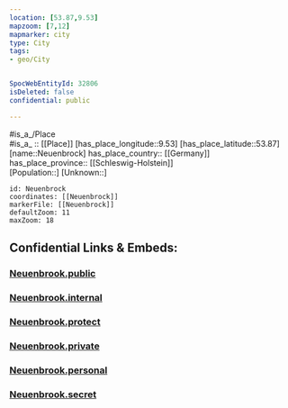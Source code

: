 ```yaml
---
location: [53.87,9.53] 
mapzoom: [7,12] 
mapmarker: city 
type: City
tags:
- geo/City


SpocWebEntityId: 32806
isDeleted: false
confidential: public

---
```

#is_a_/Place  
#is_a_ :: [[Place]] 
[has_place_longitude::9.53] 
[has_place_latitude::53.87] 
[name::Neuenbrock] 
has_place_country:: [[Germany]]  
has_place_province:: [[Schleswig-Holstein]]  
[Population::] 
[Unknown::] 


```leaflet
id: Neuenbrock
coordinates: [[Neuenbrock]] 
markerFile: [[Neuenbrock]] 
defaultZoom: 11 
maxZoom: 18
```


## Confidential Links & Embeds: 

### [Neuenbrook.public](/_public/\Earth\Continent\Europe\Europe~Central\Germany\Germany~West\Schleswig-Holstein\counties~SH\Steinburg\cities~Steinburg\Krempermarsch\boroughs~KrempermarschNeuenbrook.public.md) 

### [Neuenbrook.internal](/_internal/\Earth\Continent\Europe\Europe~Central\Germany\Germany~West\Schleswig-Holstein\counties~SH\Steinburg\cities~Steinburg\Krempermarsch\boroughs~KrempermarschNeuenbrook.internal.md) 

### [Neuenbrook.protect](/_protect/\Earth\Continent\Europe\Europe~Central\Germany\Germany~West\Schleswig-Holstein\counties~SH\Steinburg\cities~Steinburg\Krempermarsch\boroughs~KrempermarschNeuenbrook.protect.md) 

### [Neuenbrook.private](/_private/\Earth\Continent\Europe\Europe~Central\Germany\Germany~West\Schleswig-Holstein\counties~SH\Steinburg\cities~Steinburg\Krempermarsch\boroughs~KrempermarschNeuenbrook.private.md) 

### [Neuenbrook.personal](/_personal/\Earth\Continent\Europe\Europe~Central\Germany\Germany~West\Schleswig-Holstein\counties~SH\Steinburg\cities~Steinburg\Krempermarsch\boroughs~KrempermarschNeuenbrook.personal.md) 

### [Neuenbrook.secret](/_secret/\Earth\Continent\Europe\Europe~Central\Germany\Germany~West\Schleswig-Holstein\counties~SH\Steinburg\cities~Steinburg\Krempermarsch\boroughs~KrempermarschNeuenbrook.secret.md)

